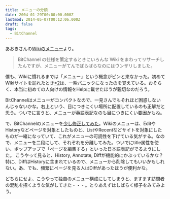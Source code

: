 ```yaml
---
title: メニューの分類
date: 2004-01-29T00:00:00.000Z
lastmod: 2014-05-07T00:12:06.000Z
draft: false
tags:
  - BitChannel
---
```


あおきさんの[Wikiのメニュー](http://i.loveruby.net/d/20040128.html#p05)より。

> BitChannel の仕様を策定するときにいろんな Wiki をまわってリサーチしたんですが、メニューがてんでばらばらなのにはウンザリしました。

僕も、Wikiに慣れるまでは「メニュー」という概念がピンと来なかった。初めてWikiサイトを訪れたとき[\*2](# "確か、Google経由でPukiWikiのサイトへ行った")は、一瞬パニックになったのを覚えている。おそらく、本当に初めての人向けの情報をHelpに載せたほうが親切なのだろう。

BitChannelはメニューがコンパクトなので、一見さんでもそれほど困惑しないんじゃないかな。右上という、目につきにくい場所に配置しているのも正解だと思う。ついでに言うと、メニューが英語表記なのも目につきにくい要因かもね。

で、BitChannelのメニューを[少し修正してみた](http://www.machu.jp/b/)。Wikiのメニューは、EditやHistoryなどページを対象としたものと、ListやRecentなどサイトを対象にしたものが一緒になっていて、これがメニューの可読性を下げている気がする。なので、メニューを二段にして、それぞれを分離してみた。ついでにtitle属性を使い、ポップアップで「ページを編集する」といった日本語表記がでるようにした。 こうやって見ると、History, Annotate, Diffが機能的にかぶっているかな？特に、DiffはHistoryに含まれているので、メニューから削除してもいいかもしれない。あ、でも、頻繁にページを見る人はDiffがあったほうが便利かな。

どちらにせよ、こうやって独自のメニュー構成にしてしまうと、ますます訪問者の混乱を招くような気がしてきた・・・。とりあえずはしばらく様子をみてみよう。
